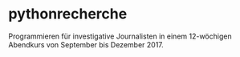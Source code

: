 # pythonrecherche
Programmieren für investigative Journalisten in einem 12-wöchigen Abendkurs von September bis Dezember 2017. 
